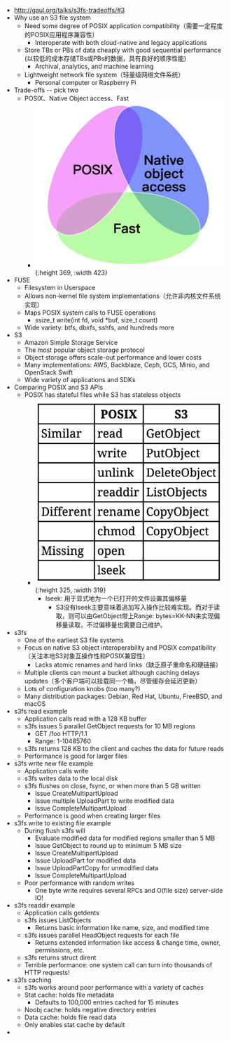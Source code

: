 - http://gaul.org/talks/s3fs-tradeoffs/#3
- Why use an S3 file system
	- Need some degree of POSIX application compatibility（需要一定程度的POSIX应用程序兼容性）
		- Interoperate with both cloud-native and legacy applications
	- Store TBs or PBs of data cheaply with good sequential performance (以较低的成本存储TBs或PBs的数据，具有良好的顺序性能)
		- Archival, analytics, and machine learning
	- Lightweight network file system（轻量级网络文件系统）
		- Personal computer or Raspberry Pi
- Trade-offs -- pick two
	- POSIX、Native Object access、Fast
		- ![image.png](../assets/image_1668592301339_0.png){:height 369, :width 423}
- FUSE
	- Filesystem in Userspace
	- Allows non-kernel file system implementations（允许非内核文件系统实现）
	- Maps POSIX system calls to FUSE operations
		- ssize_t write(int fd, void *buf, size_t count)
	- Wide variety: btfs, dbxfs, sshfs, and hundreds more
- S3
	- Amazon Simple Storage Service
	- The most popular object storage protocol
	- Object storage offers scale-out performance and lower costs
	- Many implementations: AWS, Backblaze, Ceph, GCS, Minio, and OpenStack Swift
	- Wide variety of applications and SDKs
- Comparing POSIX and S3 APIs
	- POSIX has stateful files while S3 has stateless objects
		- ![image.png](../assets/image_1668592468167_0.png){:height 325, :width 319}
			- lseek: 用于显式地为一个已打开的文件设置其偏移量
				- S3没有lseek主要意味着追加写入操作比较难实现。而对于读取，则可以由GetObject带上Range: bytes=KK-NN来实现偏移量读取，不过偏移量也需要自己维护。
- s3fs
	- One of the earliest S3 file systems
	- Focus on native S3 object interoperability and POSIX compatibility（关注本地S3对象互操作性和POSIX兼容性）
		- Lacks atomic renames and hard links（缺乏原子重命名和硬链接）
	- Multiple clients can mount a bucket although caching delays updates（多个客户端可以挂载同一个桶，尽管缓存会延迟更新）
	- Lots of configuration knobs (too many?)
	- Many distribution packages: Debian, Red Hat, Ubuntu, FreeBSD, and macOS
- s3fs read example
	- Application calls read with a 128 KB buffer
	- s3fs issues 5 parallel GetObject requests for 10 MB regions
		- GET /foo HTTP/1.1
		- Range: 1-10485760
	- s3fs returns 128 KB to the client and caches the data for future reads
	- Performance is good for larger files
- s3fs write new file example
	- Application calls write
	- s3fs writes data to the local disk
	- s3fs flushes on close, fsync, or when more than 5 GB written
		- Issue CreateMultipartUpload
		- Issue multiple UploadPart to write modified data
		- Issue CompleteMultipartUpload
	- Performance is good when creating larger files
- s3fs write to existing file example
	- During flush s3fs will
		- Evaluate modified data for modified regions smaller than 5 MB
		- Issue GetObject to round up to minimum 5 MB size
		- Issue CreateMultipartUpload
		- Issue UploadPart for modified data
		- Issue UploadPartCopy for unmodified data
		- Issue CompleteMultipartUpload
	- Poor performance with random writes
		- One byte write requires several RPCs and O(file size) server-side IO!
- s3fs readdir example
	- Application calls getdents
	- s3fs issues ListObjects
		- Returns basic information like name, size, and modified time
	- s3fs issues parallel HeadObject requests for each file
		- Returns extended information like access & change time, owner, permissions, etc.
	- s3fs returns struct dirent
	- Terrible performance: one system call can turn into thousands of HTTP requests!
- s3fs caching
	- s3fs works around poor performance with a variety of caches
	- Stat cache: holds file metadata
		- Defaults to 100,000 entries cached for 15 minutes
	- Noobj cache: holds negative directory entries
	- Data cache: holds file read data
	- Only enables stat cache by default
-